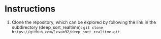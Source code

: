 # Instructions

1) Сlone the repository, which can be explored by following the link in the subdirectory (deep_sort_realtime):
```git clone https://github.com/levan92/deep_sort_realtime.git```